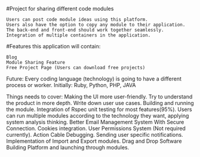 #Project for sharing different code modules

    Users can post code module ideas using this platform.
    Users also have the option to copy any module to their application.
    The back-end and front-end should work together seamlessly.
    Integration of multiple containers in the application.

#Features this application will contain:

    Blog
    Module Sharing Feature
    Free Project Page (Users can download free projects)

Future:
Every coding language (technology) is going to have a different process or worker. Initially: Ruby, Python, PHP, JAVA

Things needs to cover:
Making the UI more user-friendly.
Try to understand the product in more depth.
Write down user use cases.
Building and running the module.
Integration of Rspec unit testing for most features(95%).
Users can run multiple modules according to the technology they want, applying system analysis thinking.
Better Email Management System With Secure Connection.
Cookies integration.
User Permissions System (Not required currently).
Action Cable Debugging.
Sending user specific notifications.
Implementation of Import and Export modules.
Drag and Drop Software Building Platform and launching through modules.
